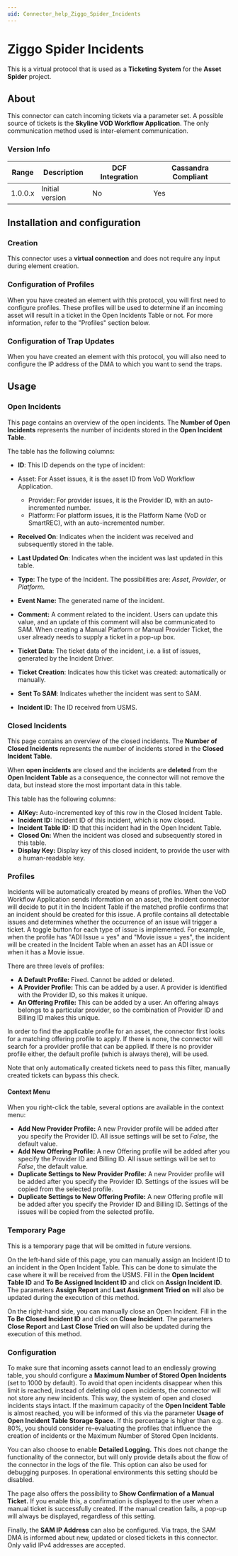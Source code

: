 ```yaml
---
uid: Connector_help_Ziggo_Spider_Incidents
---
```


# Ziggo Spider Incidents

This is a virtual protocol that is used as a **Ticketing System** for the **Asset Spider** project.

## About

This connector can catch incoming tickets via a parameter set. A possible source of tickets is the **Skyline VOD Workflow Application**. The only communication method used is inter-element communication.

### Version Info

| **Range** | **Description** | **DCF Integration** | **Cassandra Compliant** |
|------------------|-----------------|---------------------|-------------------------|
| 1.0.0.x          | Initial version | No                  | Yes                     |

## Installation and configuration

### Creation

This connector uses a **virtual connection** and does not require any input during element creation.

### Configuration of Profiles

When you have created an element with this protocol, you will first need to configure profiles. These profiles will be used to determine if an incoming asset will result in a ticket in the Open Incidents Table or not. For more information, refer to the "Profiles" section below.

### Configuration of Trap Updates

When you have created an element with this protocol, you will also need to configure the IP address of the DMA to which you want to send the traps.

## Usage

### Open Incidents

This page contains an overview of the open incidents. The **Number of Open Incidents** represents the number of incidents stored in the **Open Incident Table**.

The table has the following columns:

- **ID**: This ID depends on the type of incident:

- Asset: For Asset issues, it is the asset ID from VoD Workflow Application.
  - Provider: For provider issues, it is the Provider ID, with an auto-incremented number.
  - Platform: For platform issues, it is the Platform Name (VoD or SmartREC), with an auto-incremented number.

- **Received On**: Indicates when the incident was received and subsequently stored in the table.

- **Last Updated On**: Indicates when the incident was last updated in this table.

- **Type**: The type of the Incident. The possibilities are: *Asset*, *Provider*, or *Platform*.

- **Event Name:** The generated name of the incident.

- **Comment:** A comment related to the incident. Users can update this value, and an update of this comment will also be communicated to SAM. When creating a Manual Platform or Manual Provider Ticket, the user already needs to supply a ticket in a pop-up box.

- **Ticket Data**: The ticket data of the incident, i.e. a list of issues, generated by the Incident Driver.

- **Ticket Creation**: Indicates how this ticket was created: automatically or manually.

- **Sent To SAM**: Indicates whether the incident was sent to SAM.

- **Incident ID**: The ID received from USMS.

### Closed Incidents

This page contains an overview of the closed incidents. The **Number of Closed Incidents** represents the number of incidents stored in the **Closed Incident Table**.

When **open incidents** are closed and the incidents are **deleted** from the **Open Incident Table** as a consequence, the connector will not remove the data, but instead store the most important data in this table.

This table has the following columns:

- **AIKey:** Auto-incremented key of this row in the Closed Incident Table.
- **Incident ID:** Incident ID of this incident, which is now closed.
- **Incident Table ID:** ID that this incident had in the Open Incident Table.
- **Closed On:** When the incident was closed and subsequently stored in this table.
- **Display Key:** Display key of this closed incident, to provide the user with a human-readable key.

### Profiles

Incidents will be automatically created by means of profiles. When the VoD Workflow Application sends information on an asset, the Incident connector will decide to put it in the Incident Table if the matched profile confirms that an incident should be created for this issue. A profile contains all detectable issues and determines whether the occurrence of an issue will trigger a ticket. A toggle button for each type of issue is implemented. For example, when the profile has "ADI Issue = yes" and "Movie issue = yes", the incident will be created in the Incident Table when an asset has an ADI issue or when it has a Movie issue.

There are three levels of profiles:

- **A Default Profile:** Fixed. Cannot be added or deleted.
- **A Provider Profile:** This can be added by a user. A provider is identified with the Provider ID, so this makes it unique.
- **An Offering Profile:** This can be added by a user. An offering always belongs to a particular provider, so the combination of Provider ID and Billing ID makes this unique.

In order to find the applicable profile for an asset, the connector first looks for a matching offering profile to apply. If there is none, the connector will search for a provider profile that can be applied. If there is no provider profile either, the default profile (which is always there), will be used.

Note that only automatically created tickets need to pass this filter, manually created tickets can bypass this check.

#### Context Menu

When you right-click the table, several options are available in the context menu:

- **Add New Provider Profile:** A new Provider profile will be added after you specify the Provider ID. All issue settings will be set to *False*, the default value.
- **Add New Offering Profile:** A new Offering profile will be added after you specify the Provider ID and Billing ID. All issue settings will be set to *False*, the default value.
- **Duplicate Settings to New Provider Profile:** A new Provider profile will be added after you specify the Provider ID. Settings of the issues will be copied from the selected profile.
- **Duplicate Settings to New Offering Profile:** A new Offering profile will be added after you specify the Provider ID and Billing ID. Settings of the issues will be copied from the selected profile.

### Temporary Page

This is a temporary page that will be omitted in future versions.

On the left-hand side of this page, you can manually assign an Incident ID to an incident in the Open Incident Table. This can be done to simulate the case where it will be received from the USMS. Fill in the **Open Incident Table ID** and **To Be Assigned Incident ID** and click on **Assign Incident ID**. The parameters **Assign Report** and **Last Assignment Tried on** will also be updated during the execution of this method.

On the right-hand side, you can manually close an Open Incident. Fill in the **To Be Closed Incident ID** and click on **Close Incident**. The parameters **Close Report** and **Last Close Tried on** will also be updated during the execution of this method.

### Configuration

To make sure that incoming assets cannot lead to an endlessly growing table, you should configure a **Maximum Number of Stored Open Incidents** (set to 1000 by default). To avoid that open incidents disappear when this limit is reached, instead of deleting old open incidents, the connector will not store any new incidents. This way, the system of open and closed incidents stays intact. If the maximum capacity of the **Open Incident Table** is almost reached, you will be informed of this via the parameter **Usage of Open Incident Table Storage Space.** If this percentage is higher than e.g. 80%, you should consider re-evaluating the profiles that influence the creation of incidents or the Maximum Number of Stored Open Incidents.

You can also choose to enable **Detailed Logging.** This does not change the functionality of the connector, but will only provide details about the flow of the connector in the logs of the file. This option can also be used for debugging purposes. In operational environments this setting should be disabled.

The page also offers the possibility to **Show Confirmation of a Manual Ticket.** If you enable this, a confirmation is displayed to the user when a manual ticket is successfully created. If the manual creation fails, a pop-up will always be displayed, regardless of this setting.

Finally, the **SAM IP Address** can also be configured. Via traps, the SAM DMA is informed about new, updated or closed tickets in this connector. Only valid IPv4 addresses are accepted.
